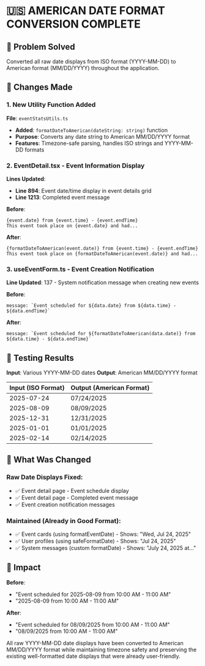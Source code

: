 # 🇺🇸 AMERICAN DATE FORMAT CONVERSION COMPLETE

## 🎯 Problem Solved

Converted all raw date displays from ISO format (YYYY-MM-DD) to American format (MM/DD/YYYY) throughout the application.

## 🔧 Changes Made

### 1. **New Utility Function Added**

**File**: `eventStatsUtils.ts`

- **Added**: `formatDateToAmerican(dateString: string)` function
- **Purpose**: Converts any date string to American MM/DD/YYYY format
- **Features**: Timezone-safe parsing, handles ISO strings and YYYY-MM-DD formats

### 2. **EventDetail.tsx** - Event Information Display

**Lines Updated**:

- **Line 894**: Event date/time display in event details grid
- **Line 1213**: Completed event message

**Before**:

```
{event.date} from {event.time} - {event.endTime}
This event took place on {event.date} and had...
```

**After**:

```
{formatDateToAmerican(event.date)} from {event.time} - {event.endTime}
This event took place on {formatDateToAmerican(event.date)} and had...
```

### 3. **useEventForm.ts** - Event Creation Notification

**Line Updated**: 137 - System notification message when creating new events

**Before**:

```
message: `Event scheduled for ${data.date} from ${data.time} - ${data.endTime}`
```

**After**:

```
message: `Event scheduled for ${formatDateToAmerican(data.date)} from ${data.time} - ${data.endTime}`
```

## 🧪 Testing Results

**Input**: Various YYYY-MM-DD dates
**Output**: American MM/DD/YYYY format

| Input (ISO Format) | Output (American Format) |
| ------------------ | ------------------------ |
| 2025-07-24         | 07/24/2025               |
| 2025-08-09         | 08/09/2025               |
| 2025-12-31         | 12/31/2025               |
| 2025-01-01         | 01/01/2025               |
| 2025-02-14         | 02/14/2025               |

## 📍 What Was Changed

### Raw Date Displays Fixed:

- ✅ Event detail page - Event schedule display
- ✅ Event detail page - Completed event message
- ✅ Event creation notification messages

### Maintained (Already in Good Format):

- ✅ Event cards (using formatEventDate) - Shows: "Wed, Jul 24, 2025"
- ✅ User profiles (using safeFormatDate) - Shows: "Jul 24, 2025"
- ✅ System messages (custom formatDate) - Shows: "July 24, 2025 at..."

## 🎉 Impact

**Before**:

- "Event scheduled for 2025-08-09 from 10:00 AM - 11:00 AM"
- "2025-08-09 from 10:00 AM - 11:00 AM"

**After**:

- "Event scheduled for 08/09/2025 from 10:00 AM - 11:00 AM"
- "08/09/2025 from 10:00 AM - 11:00 AM"

All raw YYYY-MM-DD date displays have been converted to American MM/DD/YYYY format while maintaining timezone safety and preserving the existing well-formatted date displays that were already user-friendly.
